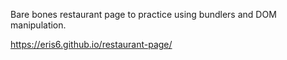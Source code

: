 Bare bones restaurant page to practice using bundlers and DOM manipulation.

https://eris6.github.io/restaurant-page/